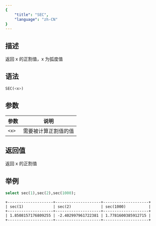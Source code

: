 ```yaml
---
{
    "title": "SEC",
    "language": "zh-CN"
}
---
```


## 描述

返回 x 的正割值，x 为弧度值

## 语法

```sql
SEC(<x>)
```

## 参数

| 参数 | 说明 |
| -- | -- |
| `<x>` | 需要被计算正割值的值 |

## 返回值

返回 x 的正割值

## 举例

```sql
select sec(1),sec(2),sec(1000);
```

```text
+--------------------+--------------------+--------------------+
| sec(1)             | sec(2)             | sec(1000)          |
+--------------------+--------------------+--------------------+
| 1.8508157176809255 | -2.402997961722381 | 1.7781600385912715 |
+--------------------+--------------------+--------------------+
```
